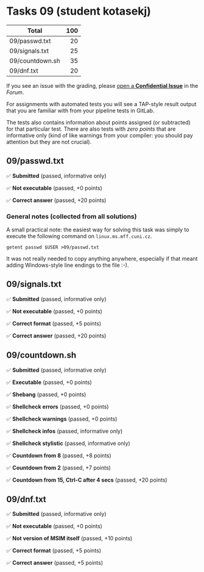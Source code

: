 # Tasks 09 (student kotasekj)

| Total                                            |   100 |
|--------------------------------------------------|------:|
| 09/passwd.txt                                    |    20 |
| 09/signals.txt                                   |    25 |
| 09/countdown.sh                                  |    35 |
| 09/dnf.txt                                       |    20 |

If you see an issue with the grading, please
[open a **Confidential Issue**](https://gitlab.mff.cuni.cz/teaching/nswi177/2022/common/forum/-/issues/new?issue[confidential]=true&issue[title]=Grading+Tasks+09)
in the _Forum_.


For assignments with automated tests you will see a TAP-style result output
that you are familiar with from your pipeline tests in GitLab.

The tests also contains information about points assigned (or subtracted)
for that particular test. There are also tests with _zero points_ that
are informative only (kind of like warnings from your compiler: you
should pay attention but they are not crucial).

## 09/passwd.txt

✅ **Submitted** (passed, informative only)

✅ **Not executable** (passed, +0 points)

✅ **Correct answer** (passed, +20 points)



### General notes (collected from all solutions)

A small practical note: the easiest way for solving this task was
simply to execute the following command on `linux.ms.mff.cuni.cz`.

```shell
getent passwd $USER >09/passwd.txt
```

It was not really needed to copy anything anywhere, especially if
that meant adding Windows-style line endings to the file :-).



## 09/signals.txt

✅ **Submitted** (passed, informative only)

✅ **Not executable** (passed, +0 points)

✅ **Correct format** (passed, +5 points)

✅ **Correct answer** (passed, +20 points)



## 09/countdown.sh

✅ **Submitted** (passed, informative only)

✅ **Executable** (passed, +0 points)

✅ **Shebang** (passed, +0 points)

✅ **Shellcheck errors** (passed, +0 points)

✅ **Shellcheck warnings** (passed, +0 points)

✅ **Shellcheck infos** (passed, informative only)

✅ **Shellcheck stylistic** (passed, informative only)

✅ **Countdown from 8** (passed, +8 points)

✅ **Countdown from 2** (passed, +7 points)

✅ **Countdown from 15, Ctrl-C after 4 secs** (passed, +20 points)



## 09/dnf.txt

✅ **Submitted** (passed, informative only)

✅ **Not executable** (passed, +0 points)

✅ **Not version of MSIM itself** (passed, +10 points)

✅ **Correct format** (passed, +5 points)

✅ **Correct answer** (passed, +5 points)



